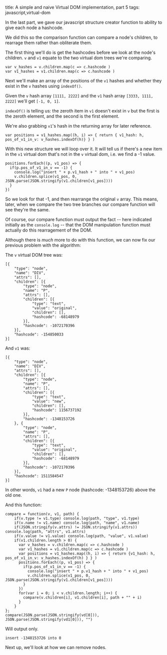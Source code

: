 title: A simple and naive Virtual DOM implementation, part 5
tags: javascript,virtual-dom

In the last part, we gave our javascript structure creator function to ability to give each node a hashcode.

We did this so the comparison function can compare a node's children, to rearrage them rather than obliterate them.

The first thing we'll do is get the hashcodes before we look at the node's children. `v` and `v1` equate to the two virtual dom trees we're comparing.

```
var v_hashes = v.children.map(c => c.hashcode )
var v1_hashes = v1.children.map(c => c.hashcode )
```

Next we'll make an array of the positions of the `v1` hashes and whether they exist in the `v` hashes using `indexOf()`.

Given the `v` hash array `[1111, 2222]` and the `v1` hash array `[3333, 1111, 2222]` we'll get `[-1, 0, 1]`.

`indexOf()` is telling us: the zeroth item in `v1` doesn't exist in `v` but the first is the zeroth element, and the second is the first element.

We're also grabbing `v1`'s hash in the returning array for later reference.

```
var positions = v1_hashes.map((h, i) => { return { v1_hash: h, pos_of_v1_in_v: v_hashes.indexOf(h)} } )
```

With this new structure we will loop over it. It will tell us if there's a new item in the `v1` virtual dom that's not in the `v` virtual dom, i.e. we find a -1 value.

```
positions.forEach((p, v1_pos) => {
  if(p.pos_of_v1_in_v == -1) {
    console.log("insert " + p.v1_hash + " into " + v1_pos)
    v.children.splice(v1_pos, 0, JSON.parse(JSON.stringify(v1.children[v1_pos])))
  }
})

```

So we look for that -1, and then rearrange the original `v` array. This means, later, when we compare the two tree branches our compare function will see they're the same.

Of course, our compare function must output the fact -- here indicated initially as the `console.log` -- that the DOM manipulation function must actually do this rearragement of the DOM.

Although there is *much* more to do with this function, we can now fix our previous problem with the algorithm:

The `v` virtual DOM tree was:

```
[{
    "type": "node",
    "name": "DIV",
    "attrs": [],
    "children": [{
        "type": "node",
        "name": "P",
        "attrs": [],
        "children": [{
            "type": "text",
            "value": "original",
            "children": [],
            "hashcode": -68148979
        }],
        "hashcode": -1072170396
    }],
    "hashcode": -154850033
}]
```

And `v1` was:

```
[{
    "type": "node",
    "name": "DIV",
    "attrs": [],
    "children": [{
        "type": "node",
        "name": "P",
        "attrs": [],
        "children": [{
            "type": "text",
            "value": "new",
            "children": [],
            "hashcode": 1156737192
        }],
        "hashcode": -1348153726
    }, {
        "type": "node",
        "name": "P",
        "attrs": [],
        "children": [{
            "type": "text",
            "value": "original",
            "children": [],
            "hashcode": -68148979
        }],
        "hashcode": -1072170396
    }],
    "hashcode": 1511584547
}]
```

In other words, `v1` had a new `P` node (hashcode: -1348153726) above the old one.

And this function:

```
compare = function(v, v1, path) {
    if(v.type != v1.type) console.log(path, "type", v1.type)
    if(v.name != v1.name) console.log(path, "name", v1.name)
    if(JSON.stringify(v.attrs) != JSON.stringify(v1.attrs)) console.log(path, "attrs", v1.attrs)
    if(v.value != v1.value) console.log(path, "value", v1.value)
    if(v1.children.length > 0) {
      var v_hashes = v.children.map(c => c.hashcode )
      var v1_hashes = v1.children.map(c => c.hashcode )
      var positions = v1_hashes.map((h, i) => { return {v1_hash: h, pos_of_v1_in_v: v_hashes.indexOf(h) } } )
      positions.forEach((p, v1_pos) => {
        if(p.pos_of_v1_in_v == -1) {
          console.log("insert " + p.v1_hash + " into " + v1_pos)
          v.children.splice(v1_pos, 0, JSON.parse(JSON.stringify(v1.children[v1_pos])))
        }
      })
      for(var i = 0; i < v.children.length; i++) {
        compare(v.children[i], v1.children[i], path + "" + i)
      }
    }
}; 
compare(JSON.parse(JSON.stringify(vd[0])), JSON.parse(JSON.stringify(vd1[0])), "")
```

Will output only.

```
insert -1348153726 into 0
```

Next up, we'll look at how we can remove nodes.
